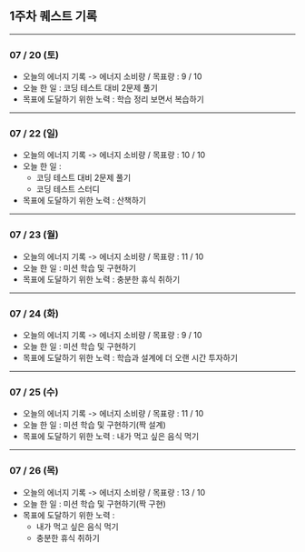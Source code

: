 ## 1주차 퀘스트 기록
- - -

### 07 / 20 (토)
- 오늘의 에너지 기록 -> 에너지 소비량 / 목표량 :  9 / 10
- 오늘 한 일 : 코딩 테스트 대비 2문제 풀기
- 목표에 도달하기 위한 노력 : 학습 정리 보면서 복습하기

- - -

### 07 / 22 (일)
- 오늘의 에너지 기록 -> 에너지 소비량 / 목표량 : 10 / 10
- 오늘 한 일 :  
  - 코딩 테스트 대비 2문제 풀기
  - 코딩 테스트 스터디
- 목표에 도달하기 위한 노력 : 산책하기

- - -

### 07 / 23 (월)
- 오늘의 에너지 기록 -> 에너지 소비량 / 목표량 : 11 / 10
- 오늘 한 일 : 미션 학습 및 구현하기
- 목표에 도달하기 위한 노력 : 충분한 휴식 취하기

- - -

### 07 / 24 (화)
- 오늘의 에너지 기록 -> 에너지 소비량 / 목표량 : 9 / 10
- 오늘 한 일 : 미션 학습 및 구현하기
- 목표에 도달하기 위한 노력 : 학습과 설계에 더 오랜 시간 투자하기

- - -

### 07 / 25 (수)
- 오늘의 에너지 기록 -> 에너지 소비량 / 목표량 : 11 / 10
- 오늘 한 일 :  미션 학습 및 구현하기(짝 설계)
- 목표에 도달하기 위한 노력 : 내가 먹고 싶은 음식 먹기

- - -

### 07 / 26 (목)
- 오늘의 에너지 기록 -> 에너지 소비량 / 목표량 : 13 / 10
- 오늘 한 일 :  미션 학습 및 구현하기(짝 구현)
- 목표에 도달하기 위한 노력 : 
  - 내가 먹고 싶은 음식 먹기
  - 충분한 휴식 취하기